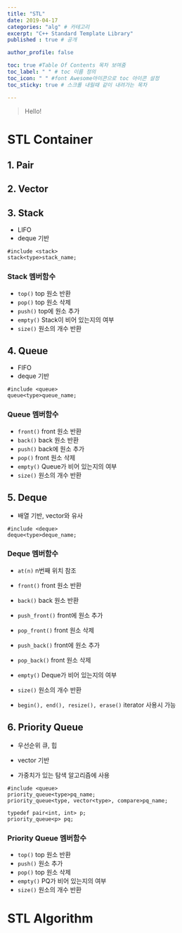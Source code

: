 ```yaml
---
title: "STL"
date: 2019-04-17
categories: "alg" # 카테고리
excerpt: "C++ Standard Template Library"
published : true # 공개

author_profile: false

toc: true #Table Of Contents 목차 보여줌
toc_label: " " # toc 이름 정의
toc_icon: " " #font Awesome아이콘으로 toc 아이콘 설정
toc_sticky: true # 스크롤 내릴때 같이 내려가는 목차

---
```


> Hello!

# STL Container

## 1. Pair

## 2. Vector

## 3. Stack

- LIFO
- deque 기반

~~~{c}
#include <stack>
stack<type>stack_name;
~~~


### Stack 멤버함수

- `top()` top 원소 반환
- `pop()` top 원소 삭제
- `push()` top에 원소 추가
- `empty()` Stack이 비어 있는지의 여부
- `size()` 원소의 개수 반환


## 4. Queue

- FIFO
- deque 기반

~~~{c}
#include <queue>
queue<type>queue_name;
~~~

### Queue 멤버함수

- `front()` front 원소 반환
- `back()` back 원소 반환
- `push()` back에 원소 추가
- `pop()` front 원소 삭제
- `empty()` Queue가 비어 있는지의 여부
- `size()` 원소의 개수 반환

## 5. Deque

- 배열 기반, vector와 유사

~~~{c}
#include <deque>
deque<type>deque_name;
~~~

### Deque 멤버함수

- `at(n)` n번째 위치 참조
- `front()` front 원소 반환
- `back()` back 원소 반환
- `push_front()` front에 원소 추가
- `pop_front()` front 원소 삭제
- `push_back()` front에 원소 추가
- `pop_back()` front 원소 삭제
- `empty()` Deque가 비어 있는지의 여부
- `size()` 원소의 개수 반환

- `begin(), end(), resize(), erase()` iterator 사용시 가능


## 6. Priority Queue

- 우선순위 큐, 힙
- vector 기반

- 가중치가 있는 탐색 알고리즘에 사용

~~~{c}
#include <queue>
priority_queue<type>pq_name;
priority_queue<type, vector<type>, compare>pq_name;

typedef pair<int, int> p;
priority_queue<p> pq;
~~~

### Priority Queue 멤버함수

- `top()` top 원소 반환
- `push()` 원소 추가
- `pop()` top 원소 삭제
- `empty()` PQ가 비어 있는지의 여부
- `size()` 원소의 개수 반환



# STL Algorithm

